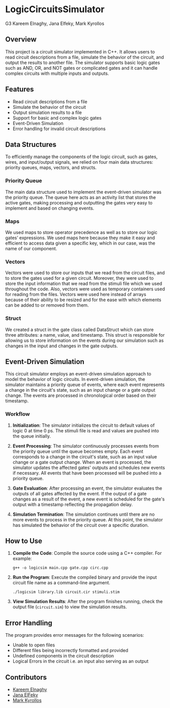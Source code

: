 # LogicCircuitsSimulator
G3 Kareem Elnaghy, Jana Elfeky, Mark Kyrollos
## Overview
This project is a circuit simulator implemented in C++. It allows users to read circuit descriptions from a file, simulate the behavior of the circuit, and output the results to another file. The simulator supports basic logic gates such as AND, OR, and NOT gates or complicated gates and it can handle complex circuits with multiple inputs and outputs.

## Features
- Read circuit descriptions from a file
- Simulate the behavior of the circuit
- Output simulation results to a file
- Support for basic and complex logic gates
- Event-Driven Simulation
- Error handling for invalid circuit descriptions

## Data Structures

To efficiently manage the components of the logic circuit, such as gates, wires, and input/output signals, we relied on four main data structures: priority queues, maps, vectors, and structs.

### Priority Queue

The main data structure used to implement the event-driven simulator was the priority queue. The queue here acts as an activity list that stores the active gates, making processing and outputting the gates very easy to implement and based on changing events.

### Maps

We used maps to store operator precedence as well as to store our logic gates’ expressions. We used maps here because they make it easy and efficient to access data given a specific key, which in our case, was the name of our component.

### Vectors

Vectors were used to store our inputs that we read from the circuit files, and to store the gates used for a given circuit. Moreover, they were used to store the input information that we read from the stimuli file which we used throughout the code. Also, vectors were used as temporary containers used for reading from the files. Vectors were used here instead of arrays because of their ability to be resized and for the ease with which elements can be added to or removed from them.

### Struct

We created a struct in the gate class called DataStruct which can store three attributes: a name, value, and timestamp. This struct is responsible for allowing us to store information on the events during our simulation such as changes in the input and changes in the gate outputs.

## Event-Driven Simulation

This circuit simulator employs an event-driven simulation approach to model the behavior of logic circuits. In event-driven simulation, the simulator maintains a priority queue of events, where each event represents a change in the circuit's state, such as an input change or a gate output change. The events are processed in chronological order based on their timestamp.

### Workflow
1. **Initialization**: The simulator initializes the circuit to default values of logic 0 at time 0 ps. The stimuli file is read and values are pushed into the queue initially.
   
2. **Event Processing**: The simulator continuously processes events from the priority queue until the queue becomes empty. Each event corresponds to a change in the circuit's state, such as an input value change or a gate output change. When an event is processed, the simulator updates the affected gates' outputs and schedules new events if necessary. All events that have been processed will be pushed into a priority queue.

3. **Gate Evaluation**: After processing an event, the simulator evaluates the outputs of all gates affected by the event. If the output of a gate changes as a result of the event, a new event is scheduled for the gate's output with a timestamp reflecting the propagation delay.

4. **Simulation Termination**: The simulation continues until there are no more events to process in the priority queue. At this point, the simulator has simulated the behavior of the circuit over a specific duration.

## How to Use
1. **Compile the Code**: Compile the source code using a C++ compiler. For example:
    ```
    g++ -o logicsim main.cpp gate.cpp circ.cpp
    ```

2. **Run the Program**: Execute the compiled binary and provide the input circuit file name as a command-line argument.
    ```
    ./logicsim library.lib circuit.cir stimuli.stim
    ```

3. **View Simulation Results**: After the program finishes running, check the output file (`circuit.sim`) to view the simulation results.

## Error Handling
The program provides error messages for the following scenarios:
- Unable to open files
- Different files being incorrectly formatted and provided
- Undefined components in the circuit description
- Logical Errors in the circuit i.e. an input also serving as an output

## Contributors
- [Kareem Elnaghy](https://github.com/KareemElnaghy) 
- [Jana ElFeky](https://github.com/JanaElfeky)
- [Mark Kyrollos](https://github.com/MarkKyrollos)
